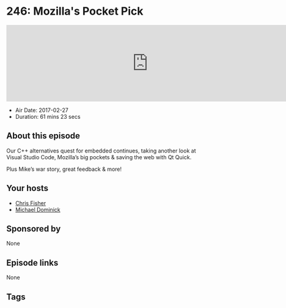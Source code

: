 # 246: Mozilla's Pocket Pick

<iframe src="https://player.fireside.fm/v2/MLf2ZzhC+PhKD_uSD?theme=dark" width="740" height="200" frameborder="0" scrolling="no"></iframe>

* Air Date: 2017-02-27
* Duration: 61 mins 23 secs

## About this episode

Our C++ alternatives quest for embedded continues, taking another look at Visual Studio Code, Mozilla’s big pockets & saving the web with Qt Quick.

Plus Mike’s war story, great feedback & more!

## Your hosts
* [Chris Fisher](https://coder.show/hosts/chrislas)
* [Michael Dominick](https://coder.show/hosts/michael)

## Sponsored by

None



## Episode links

None



## Tags

